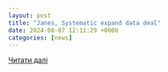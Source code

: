 ```yaml
---
layout: post
title: "Janes, Systematic expand data deal"
date: 2024-08-07 12:11:29 +0000
categories: [news]
---
```


[Читати далі](https://asiapacificdefencereporter.com/janes-systematic-expand-data-deal/)
